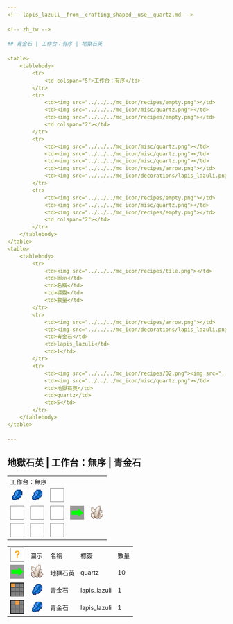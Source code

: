 ```yaml
---
<!-- lapis_lazuli__from__crafting_shaped__use__quartz.md -->

<!-- zh_tw -->

## 青金石 | 工作台：有序 | 地獄石英

<table>
	<tablebody>
		<tr>
			<td colspan="5">工作台：有序</td>
		</tr>
		<tr>
			<td><img src="../../../mc_icon/recipes/empty.png"></td>
			<td><img src="../../../mc_icon/misc/quartz.png"></td>
			<td><img src="../../../mc_icon/recipes/empty.png"></td>
			<td colspan="2"></td>
		</tr>
		<tr>
			<td><img src="../../../mc_icon/misc/quartz.png"></td>
			<td><img src="../../../mc_icon/misc/quartz.png"></td>
			<td><img src="../../../mc_icon/misc/quartz.png"></td>
			<td><img src="../../../mc_icon/recipes/arrow.png"></td>
			<td><img src="../../../mc_icon/decorations/lapis_lazuli.png"></td>
		</tr>
		<tr>
			<td><img src="../../../mc_icon/recipes/empty.png"></td>
			<td><img src="../../../mc_icon/misc/quartz.png"></td>
			<td><img src="../../../mc_icon/recipes/empty.png"></td>
			<td colspan="2"></td>
		</tr>
	</tablebody>
</table>
<table>
	<tablebody>
		<tr>
			<td><img src="../../../mc_icon/recipes/tile.png"></td>
			<td>圖示</td>
			<td>名稱</td>
			<td>標簽</td>
			<td>數量</td>
		</tr>
		<tr>
			<td><img src="../../../mc_icon/recipes/arrow.png"></td>
			<td><img src="../../../mc_icon/decorations/lapis_lazuli.png"></td>
			<td>青金石</td>
			<td>lapis_lazuli</td>
			<td>1</td>
		</tr>
		<tr>
			<td><img src="../../../mc_icon/recipes/02.png"><img src="../../../mc_icon/recipes/04.png"><img src="../../../mc_icon/recipes/05.png"><img src="../../../mc_icon/recipes/06.png"><img src="../../../mc_icon/recipes/08.png"></td>
			<td><img src="../../../mc_icon/misc/quartz.png"></td>
			<td>地獄石英</td>
			<td>quartz</td>
			<td>5</td>
		</tr>
	</tablebody>
</table>

---
```

<!-- quartz__from__crafting_shapeless__use__lapis_lazuli.md -->

<!-- zh_tw -->

## 地獄石英 | 工作台：無序 | 青金石

<table>
	<tablebody>
		<tr>
			<td colspan="5">工作台：無序</td>
		</tr>
		<tr>
			<td><img src="../../../mc_icon/decorations/lapis_lazuli.png"></td>
			<td><img src="../../../mc_icon/decorations/lapis_lazuli.png"></td>
			<td><img src="../../../mc_icon/recipes/empty.png"></td>
			<td colspan="2"></td>
		</tr>
		<tr>
			<td><img src="../../../mc_icon/recipes/empty.png"></td>
			<td><img src="../../../mc_icon/recipes/empty.png"></td>
			<td><img src="../../../mc_icon/recipes/empty.png"></td>
			<td><img src="../../../mc_icon/recipes/arrow.png"></td>
			<td><img src="../../../mc_icon/misc/quartz.png"></td>
		</tr>
		<tr>
			<td><img src="../../../mc_icon/recipes/empty.png"></td>
			<td><img src="../../../mc_icon/recipes/empty.png"></td>
			<td><img src="../../../mc_icon/recipes/empty.png"></td>
			<td colspan="2"></td>
		</tr>
	</tablebody>
</table>
<table>
	<tablebody>
		<tr>
			<td><img src="../../../mc_icon/recipes/tile.png"></td>
			<td>圖示</td>
			<td>名稱</td>
			<td>標簽</td>
			<td>數量</td>
		</tr>
		<tr>
			<td><img src="../../../mc_icon/recipes/arrow.png"></td>
			<td><img src="../../../mc_icon/misc/quartz.png"></td>
			<td>地獄石英</td>
			<td>quartz</td>
			<td>10</td>
		</tr>
		<tr>
			<td><img src="../../../mc_icon/recipes/01.png"></td>
			<td><img src="../../../mc_icon/decorations/lapis_lazuli.png"></td>
			<td>青金石</td>
			<td>lapis_lazuli</td>
			<td>1</td>
		</tr>
		<tr>
			<td><img src="../../../mc_icon/recipes/02.png"></td>
			<td><img src="../../../mc_icon/decorations/lapis_lazuli.png"></td>
			<td>青金石</td>
			<td>lapis_lazuli</td>
			<td>1</td>
		</tr>
	</tablebody>
</table>

